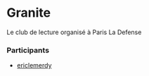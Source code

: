 Granite
=======

Le club de lecture organisé à Paris La Defense

### Participants
 - [ericlemerdy](https://github.com/ericlemerdy)
